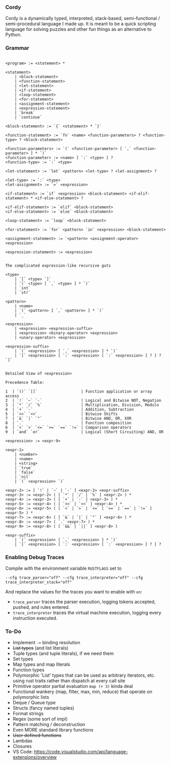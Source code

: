 ### Cordy

Cordy is a dynamically typed, interpreted, stack-based, semi-functional / semi-procedural language I made up. It is meant to be a quick scripting language for solving puzzles and other fun things as an alternative to Python.

### Grammar

```

<program> := <statement> *

<statement>
    | <block-statement>
    | <function-statement>
    | <let-statement>
    | <if-statement>
    | <loop-statement>
    | <for-statement>
    | <assignment-statement>
    | <expression-statement>
    | `break`
    | `continue`

<block-statement> := `{` <statement> * `}`

<function-statement> := `fn` <name> <function-parameters> ? <function-type> ? <block-statement>

<function-parameters> := `(` <function-parameter> [ `,` <function-parameter> ] * `)`
<function-parameter> := <name> [ `:` <type> ] ?
<function-type> := `:` <type>

<let-statement> := `let` <pattern> <let-type> ? <let-assignment> ?

<let-type> := `:` <type>
<let-assignment> := `=` <expression>

<if-statement> := `if` <expression> <block-statement> <if-elif-statement> * <if-else-statement> ?

<if-elif-statement> := `elif` <block-statement>
<if-else-statement> := `else` <block-statement>

<loop-statement> := `loop` <block-statement>

<for-statement> := `for` <pattern> `in` <expression> <block-statement>

<assignment-statement> := `<pattern> <assignment-operator> <expression>

<expression-statement> := <expression>


The complicated expression-like recursive guts

<type>
    | `[` <type> `]`
    | `(` <type> [ `,` <type> ] * `)`
    | `int`
    | `str`

<pattern>
    | <name>
    | `(` <pattern> [ `,` <pattern> ] * `)`
    | `_`

<expression>
    | <expression> <expression-suffix>
    | <expression> <binary-operator> <expression>
    | <unary-operator> <expression>

<expression-suffix>
    | `(` <expression> [ `,` <expression> ] * `)`
    | `[` <expression> [ `:` <expression> [ `:` <expression> ] ? ] ? `]`


Detailed View of <expression>

Precedence Table:

1  | `()` `[]`                   | Function application or array access
2  | `!` `~` `-`                 | Logical and Bitwise NOT, Negation
3  | `*` `/` `%`                 | Multiplication, Division, Modulo
4  | `+` `-`                     | Addition, Subtraction
5  | `>>` `<<`                   | Bitwise Shifts
7  | `&` `|` `^`                 | Bitwise AND, OR, XOR
8  | `.`                         | Function composition
6  | `<` `>` `<=` `>=` `==` `!=` | Comparison operators
9  | `and` `or`                  | Logical (Short Circuiting) AND, OR

<expression> := <expr-9>

<expr-1>
    | <number>
    | <name>
    | <string>
    | `true`
    | `false`
    | `nil`
    | `(` <expression> `)`

<expr-2> := [ `!` | `~` | `-` ] <expr-2> <expr-suffix>
<expr-3> := <expr-2> ( [ `*` | `/` | `%` ] <expr-2> ) *
<expr-4> := <expr-3> ( [ `+` | `-` ] <expr-3> ) *
<expr-5> := <expr-4> ( [ `>>` | `<<` ] <expr-4> ) *
<expr-6> := <expr-5> ( [ `<` | `>` | `<=` | `>=` | `==` | `!=` ] <expr-5> ) *
<expr-7> := <expr-6> ( [ `&` | `|` | `^` ] <expr-6> ) *
<expr-8> := <expr-7> ( `.` <expr-7> ) *
<expr-9> := <expr-8> ( [ `&&` | `||` ] <expr-8> )

<expr-suffix>
    | `(` <expression> [ `,` <expression> ] * `)`
    | `[` <expression> [ `:` <expression> [ `:` <expression> ] ? ] ?

```



### Enabling Debug Traces

Compile with the environment variable `RUSTFLAGS` set to

```
--cfg trace_parser="off" --cfg trace_interpreter="off" --cfg trace_interpreter_stack="off"
```

And replace the values for the traces you want to enable with `on`:

- `trace_parser` traces the parser execution, logging tokens accepted, pushed, and rules entered.
- `trace_interpreter` traces the virtual machine execution, logging every instruction executed.

### To-Do

- Implement `->` binding resolution
- ~~List types~~ (and list literals)
- Tuple types (and tuple literals), if we need them
- Set types
- Map types and map literals
- Function types
- Polymorphic 'List' types that can be used as arbitrary iterators, etc. using rust traits rather than dispatch at every call site
- Primitive operator partial evaluation `map (+ 3)` kinda deal
- Functional wankery (map, filter, max, min, reduce) that operate on polymorphic lists
- Deque / Queue type
- Structs (fancy named tuples)
- Format strings
- Regex (some sort of impl)
- Pattern matching / deconstruction
- Even MORE standard library functions
- ~~User defined functions~~
- Lambdas
- Closures
- VS Code: https://code.visualstudio.com/api/language-extensions/overview